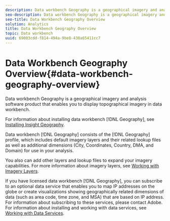 ```yaml
---
description: Data workbench Geography is a geographical imagery and analysis software product that enables you to display topographical imagery in data workbench.
seo-description: Data workbench Geography is a geographical imagery and analysis software product that enables you to display topographical imagery in data workbench.
seo-title: Data Workbench Geography Overview
solution: Analytics
title: Data Workbench Geography Overview
topic: Data workbench
uuid: 69003cdd-f814-494a-9be8-438a65411cc7
---
```


# Data Workbench Geography Overview{#data-workbench-geography-overview}

Data workbench Geography is a geographical imagery and analysis software product that enables you to display topographical imagery in data workbench.

For information about installing data workbench [!DNL Geography], see [Installing Insight Geography](../../home/c-geo-oview/c-inst-geo/c-inst-geo.md#concept-0c093b4c2a6b469a831588cd4a272a91).

Data workbench [!DNL Geography] consists of the [!DNL Geography] profile, which includes default imagery layers and their related lookup files as well as additional dimensions (City, Coordinates, Country, DMA, and Domain) for use in your analysis.

You also can add other layers and lookup files to expand your imagery capabilities. For more information about imagery layers, see [Working with Imagery Layers](../../home/c-geo-oview/c-wk-img-lyrs/c-wk-img-lyrs.md#concept-788dfd222e494d6295a2c4b436d5aefc).

If you have licensed data workbench [!DNL Geography], you can subscribe to an optional data service that enables you to map IP addresses on the globe or create visualizations showing geographically related dimensions of data (such as area code, time zone, and MSA) that are based on IP address. For information about subscribing to these services, please contact Adobe. For information about installing and working with data services, see [Working with Data Services](../../home/c-geo-oview/c-wk-data-svcs/c-wk-data-svcs.md#concept-b146b89e4c564cf095549fc43ee522be). 
